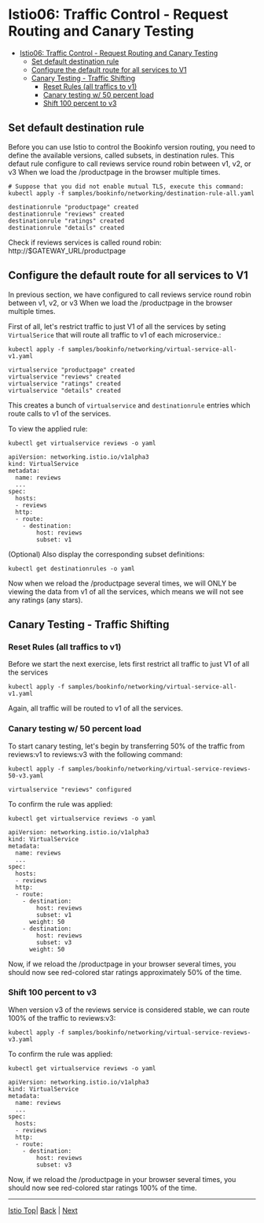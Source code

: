 # Istio06: Traffic Control - Request Routing and Canary Testing

<!-- TOC -->
- [Istio06: Traffic Control - Request Routing and Canary Testing](#istio06-traffic-control---request-routing-and-canary-testing)
  - [Set default destination rule](#set-default-destination-rule)
  - [Configure the default route for all services to V1](#configure-the-default-route-for-all-services-to-v1)
  - [Canary Testing - Traffic Shifting](#canary-testing---traffic-shifting)
    - [Reset Rules (all traffics to v1)](#reset-rules-all-traffics-to-v1)
    - [Canary testing w/ 50 percent load](#canary-testing-w-50-percent-load)
    - [Shift 100 percent to v3](#shift-100-percent-to-v3)


## Set default destination rule
Before you can use Istio to control the Bookinfo version routing, you need to define the available versions, called subsets, in destination rules. This defaut rule configure to call reviews service round robin between v1, v2, or v3 When we load the /productpage in the browser multiple times.

```
# Suppose that you did not enable mutual TLS, execute this command:
kubectl apply -f samples/bookinfo/networking/destination-rule-all.yaml

destinationrule "productpage" created
destinationrule "reviews" created
destinationrule "ratings" created
destinationrule "details" created
```
Check if reviews services is called round robin: http://$GATEWAY_URL/productpage

## Configure the default route for all services to V1

In previous section, we have configured to call reviews service round robin between v1, v2, or v3 When we load the /productpage in the browser multiple times.

First of all, let's restrict traffic to just V1 of all the services by seting `VirtualSerice` that will route all traffic to v1 of each microservice.:

```
kubectl apply -f samples/bookinfo/networking/virtual-service-all-v1.yaml

virtualservice "productpage" created
virtualservice "reviews" created
virtualservice "ratings" created
virtualservice "details" created
```

This creates a bunch of `virtualservice` and `destinationrule` entries which route calls to v1 of the services.

To view the applied rule:
```
kubectl get virtualservice reviews -o yaml

apiVersion: networking.istio.io/v1alpha3
kind: VirtualService
metadata:
  name: reviews
  ...
spec:
  hosts:
  - reviews
  http:
  - route:
    - destination:
        host: reviews
        subset: v1
```

(Optional) Also display the corresponding subset definitions: 
```
kubectl get destinationrules -o yaml
```

Now when we reload the /productpage several times, we will ONLY be viewing the data from v1 of all the services, which means we will not see any ratings (any stars).



## Canary Testing - Traffic Shifting

### Reset Rules (all traffics to v1)
Before we start the next exercise, lets first restrict all traffic to just V1 of all the services

```
kubectl apply -f samples/bookinfo/networking/virtual-service-all-v1.yaml
```
Again, all traffic will be routed to v1 of all the services.

### Canary testing w/ 50 percent load

To start canary testing, let's begin by transferring 50% of the traffic from reviews:v1 to reviews:v3 with the following command:

```
kubectl apply -f samples/bookinfo/networking/virtual-service-reviews-50-v3.yaml

virtualservice "reviews" configured
```

To confirm the rule was applied:
```
kubectl get virtualservice reviews -o yaml

apiVersion: networking.istio.io/v1alpha3
kind: VirtualService
metadata:
  name: reviews
  ...
spec:
  hosts:
  - reviews
  http:
  - route:
    - destination:
        host: reviews
        subset: v1
      weight: 50
    - destination:
        host: reviews
        subset: v3
      weight: 50
```

Now, if we reload the /productpage in your browser several times, you should now see red-colored star ratings approximately 50% of the time.


### Shift 100 percent to v3

When version v3 of the reviews service is considered stable, we can route 100% of the traffic to reviews:v3:

```
kubectl apply -f samples/bookinfo/networking/virtual-service-reviews-v3.yaml
```

To confirm the rule was applied:
```
kubectl get virtualservice reviews -o yaml

apiVersion: networking.istio.io/v1alpha3
kind: VirtualService
metadata:
  name: reviews
  ...
spec:
  hosts:
  - reviews
  http:
  - route:
    - destination:
        host: reviews
        subset: v3
```

Now, if we reload the /productpage in your browser several times, you should now see red-colored star ratings 100% of the time.

---
[Istio Top](aks-202-istio-top.md)| [Back](istio-05-distributed-tracing.md) | [Next](istio-07-circuit-breaking.md)
